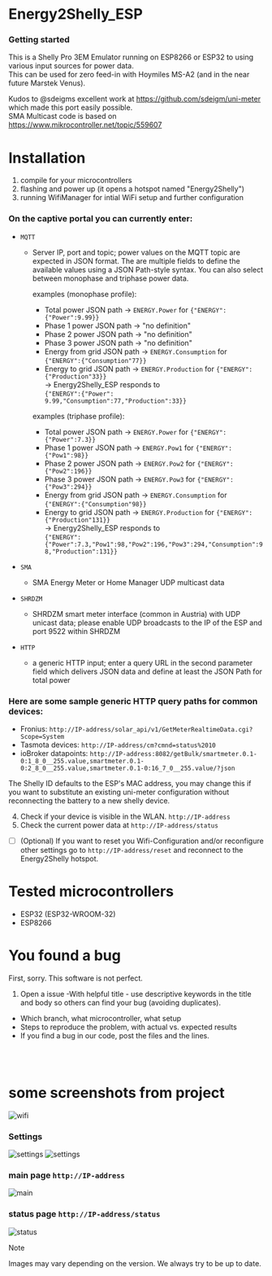 # Energy2Shelly_ESP

### Getting started
This is a Shelly Pro 3EM Emulator running on ESP8266 or ESP32 to using various input sources for power data.<br>
This can be used for zero feed-in with Hoymiles MS-A2 (and in the near future Marstek Venus).

Kudos to @sdeigms excellent work at https://github.com/sdeigm/uni-meter which made this port easily possible.<br>
SMA Multicast code is based on https://www.mikrocontroller.net/topic/559607


# Installation
1) compile for your microcontrollers
2) flashing and power up (it opens a hotspot named "Energy2Shelly")
3) running WifiManager for intial WiFi setup and further configuration

  ### On the captive portal you can currently enter:
  - <code>MQTT</code>
    - Server IP, port and topic; power values on the MQTT topic are expected in JSON format. The are multiple fields to define the available values using a JSON Path-style syntax.
      You can also select between monophase and triphase power data.<br>
      
      examples (monophase profile):
        - Total power JSON path -> <code>ENERGY.Power</code> for <code>{"ENERGY":{"Power":9.99}}</code><br>
        - Phase 1 power JSON path -> "no definition" <br>
        - Phase 2 power JSON path -> "no definition" <br>
        - Phase 3 power JSON path -> "no definition" <br>
        - Energy from grid JSON path -> <code>ENERGY.Consumption</code> for <code>{"ENERGY":{"Consumption"77}}</code><br>
        - Energy to grid JSON path ->  <code>ENERGY.Production</code> for  <code>{"ENERGY":{"Production"33}}</code><br>
              -> Energy2Shelly_ESP responds to <br><code>{"ENERGY":{"Power": 9.99,"Consumption":77,"Production":33}}</code><br>

      examples (triphase profile):
        - Total power JSON path -> <code>ENERGY.Power</code> for <code>{"ENERGY":{"Power":7.3}}</code><br>
        - Phase 1 power JSON path -> <code>ENERGY.Pow1</code> for <code>{"ENERGY":{"Pow1":98}}</code><br>
        - Phase 2 power JSON path -> <code>ENERGY.Pow2</code> for <code>{"ENERGY":{"Pow2":196}}</code><br>
        - Phase 3 power JSON path -> <code>ENERGY.Pow3</code> for <code>{"ENERGY":{"Pow3":294}}</code><br>
        - Energy from grid JSON path -> <code>ENERGY.Consumption</code> for <code>{"ENERGY":{"Consumption"98}}</code>
        - Energy to grid JSON path ->  <code>ENERGY.Production</code> for  <code>{"ENERGY":{"Production"131}}</code><br>
              -> Energy2Shelly_ESP responds to <br><code>{"ENERGY":{"Power":7.3,"Pow1":98,"Pow2":196,"Pow3":294,"Consumption":98,"Production":131}}</code><br>
        
  - <code>SMA</code>
    - SMA Energy Meter or Home Manager UDP multicast data
  - <code>SHRDZM</code>
      - SHRDZM smart meter interface (common in Austria) with UDP unicast data; please enable UDP broadcasts to the IP of the ESP and port 9522 within SHRDZM
  - <code>HTTP</code>
      - a generic HTTP input; enter a query URL in the second parameter field which delivers JSON data and define at least the JSON Path for total power<br>

  ### Here are some sample generic HTTP query paths for common devices:
  - Fronius: <code>http://IP-address/solar_api/v1/GetMeterRealtimeData.cgi?Scope=System</code>
  - Tasmota devices: <code>http://IP-address/cm?cmnd=status%2010</code>
  - ioBroker datapoints: <code>http://IP-address:8082/getBulk/smartmeter.0.1-0:1_8_0__255.value,smartmeter.0.1-0:2_8_0__255.value,smartmeter.0.1-0:16_7_0__255.value/?json</code>
  
  The Shelly ID defaults to the ESP's MAC address, you may change this if you want to substitute an existing uni-meter configuration without reconnecting the battery to a new shelly device.
  
4) Check if your device is visible in the WLAN. <code>http://IP-address</code><br>
5) Check the current power data at <code>http://IP-address/status</code><br>
- [ ] \(Optional) If you want to reset you Wifi-Configuration and/or reconfigure other settings go to <code>http://IP-address/reset</code> and reconnect to the Energy2Shelly hotspot.

# Tested microcontrollers
* ESP32 (ESP32-WROOM-32)
* ESP8266

# You found a bug
First, sorry. This software is not perfect.
1. Open a issue
-With helpful title - use descriptive keywords in the title and body so others can find your bug (avoiding duplicates).
- Which branch, what microcontroller, what setup
- Steps to reproduce the problem, with actual vs. expected results
- If you find a bug in our code, post the files and the lines.
<br>
<br>

# some screenshots from project
  ![wifi](./screenshots/screenshot_01.png)

  ### Settings
  ![settings](./screenshots/screenshot_02.png)
  ![settings](./screenshots/screenshot_03.png)

  ### main page <code>http://IP-address</code>
  ![main](./screenshots/screenshot_04.png)

  ### status page <code>http://IP-address/status</code>
  ![status](./screenshots/screenshot_05.png)

  > [!NOTE]
> Images may vary depending on the version. We always try to be up to date.
